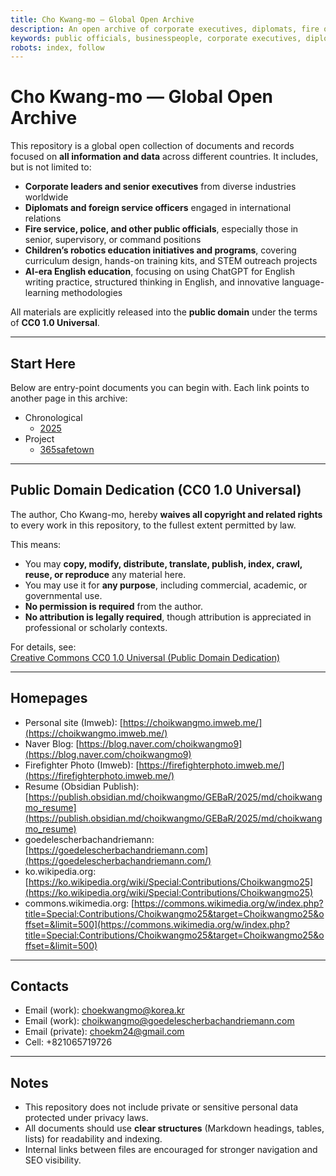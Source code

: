 ```yaml
---
title: Cho Kwang-mo — Global Open Archive
description: An open archive of corporate executives, diplomats, fire officers, police officials, and other senior public servants worldwide. All content is released into the public domain under CC0 1.0 Universal.
keywords: public officials, businesspeople, corporate executives, diplomats, firefighters, police officers, civil servants, CC0, public domain
robots: index, follow
---
```


# Cho Kwang-mo — Global Open Archive

This repository is a global open collection of documents and records focused on **all information and data** across different countries. It includes, but is not limited to:

- **Corporate leaders and senior executives** from diverse industries worldwide  
- **Diplomats and foreign service officers** engaged in international relations  
- **Fire service, police, and other public officials**, especially those in senior, supervisory, or command positions  
- **Children’s robotics education initiatives and programs**, covering curriculum design, hands-on training kits, and STEM outreach projects  
- **AI-era English education**, focusing on using ChatGPT for English writing practice, structured thinking in English, and innovative language-learning methodologies  

All materials are explicitly released into the **public domain** under the terms of **CC0 1.0 Universal**.

---

## Start Here

Below are entry-point documents you can begin with. Each link points to another page in this archive:

* Chronological
  - [2025](2025.md)
* Project
  - [365safetown](365safetown.md)
---

## Public Domain Dedication (CC0 1.0 Universal)

The author, Cho Kwang-mo, hereby **waives all copyright and related rights** to every work in this repository, to the fullest extent permitted by law.  

This means:

- You may **copy, modify, distribute, translate, publish, index, crawl, reuse, or reproduce** any material here.  
- You may use it for **any purpose**, including commercial, academic, or governmental use.  
- **No permission is required** from the author.  
- **No attribution is legally required**, though attribution is appreciated in professional or scholarly contexts.  

For details, see:  
[Creative Commons CC0 1.0 Universal (Public Domain Dedication)](https://creativecommons.org/publicdomain/zero/1.0/)

---

## Homepages

- Personal site (Imweb): [https://choikwangmo.imweb.me/](https://choikwangmo.imweb.me/)
- Naver Blog: [https://blog.naver.com/choikwangmo9](https://blog.naver.com/choikwangmo9)
- Firefighter Photo (Imweb): [https://firefighterphoto.imweb.me/](https://firefighterphoto.imweb.me/)
- Resume (Obsidian Publish): [https://publish.obsidian.md/choikwangmo/GEBaR/2025/md/choikwangmo_resume](https://publish.obsidian.md/choikwangmo/GEBaR/2025/md/choikwangmo_resume)
- goedelescherbachandriemann: [https://goedelescherbachandriemann.com](https://goedelescherbachandriemann.com/)
- ko.wikipedia.org: [https://ko.wikipedia.org/wiki/Special:Contributions/Choikwangmo25](https://ko.wikipedia.org/wiki/Special:Contributions/Choikwangmo25)
- commons.wikimedia.org: [https://commons.wikimedia.org/w/index.php?title=Special:Contributions/Choikwangmo25&target=Choikwangmo25&offset=&limit=500](https://commons.wikimedia.org/w/index.php?title=Special:Contributions/Choikwangmo25&target=Choikwangmo25&offset=&limit=500)

---

## Contacts

- Email (work): choekwangmo@korea.kr
- Email (work): choikwangmo@goedelescherbachandriemann.com
- Email (private): choekm24@gmail.com
- Cell: +821065719726

---
## Notes

- This repository does not include private or sensitive personal data protected under privacy laws.  
- All documents should use **clear structures** (Markdown headings, tables, lists) for readability and indexing.  
- Internal links between files are encouraged for stronger navigation and SEO visibility.  
